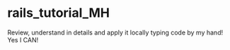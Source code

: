 # rails_tutorial_MH
Review, understand in details and apply it locally typing code by my hand! Yes I CAN!
